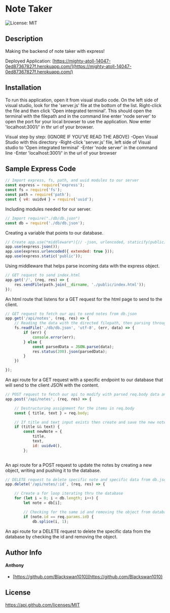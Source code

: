 # Note Taker 
![License: MIT](https://img.shields.io/badge/MIT-blue.svg) 

## Description 

Making the backend of note taker with express!

Deployed Application: [https://mighty-atoll-14047-0ed87367827f.herokuapp.com/](https://mighty-atoll-14047-0ed87367827f.herokuapp.com/)

## Installation 

To run this application, open it from visual studio code. On the left side of visual studio, look for the 'server.js' file at the bottom of the list. Right-click the file and then click 'Open integrated terminal'. This should open the terminal with the filepath and in the command line enter 'node server' to open the port for your local browser to use the application. Now enter 'localhost:3001/' in thr url of your browser.

Visual step by step: (IGNORE IF YOU'VE READ THE ABOVE)
-Open Visual Studio with this directory
-Right-click 'server.js' file, left side of Visual studio to 'Open integrated terminal'
-Enter 'node server' in the command line
-Enter 'localhost:3001/' in the url of your browser

## Sample Express Code

```js
// Import express, fs, path, and uuid modules to our server
const express = require('express');
const fs = require('fs');
const path = require('path');
const { v4: uuidv4 } = require('uuid');
```
Including modules needed for our server.


```js
// Import require("./db/db.json")
const db = require('./db/db.json');
```
Creating a variable that points to our database.


```js
// Create app.use(*middleware*){// -json, urlencoded, staticify(public)}
app.use(express.json());
app.use(express.urlencoded({ extended: true }));
app.use(express.static('public'));
```
Using middleware that helps parse incoming data with the express object.


```js
// GET request to send index.html
app.get('/', (req, res) => {
    res.sendFile(path.join(__dirname, './public/index.html'));
});
```
An html route that listens for a GET request for the html page to send to the client.


```js
// GET request to fetch our api to send notes from db.json
app.get('/api/notes', (req, res) => {
    // Reading the data with the directed filepath, then parsing through the data
    fs.readFile('./db/db.json', 'utf-8', (err, data) => {
        if (err) {
            console.error(err);
        } else {
            const parsedData = JSON.parse(data);
            res.status(200).json(parsedData);
        }
    })

});
```
An api route for a GET request with a specific endpoint to our database that will send to the client JSON with the content.


```js
// POST request to fetch our api to modify with parsed req.body data and push post to db.json with fs.writeFile
app.post('/api/notes', (req, res) => {

    // Destructuring assignment for the items in req.body
    const { title, text } = req.body;

    // If title and text input exists then create and save the new note
    if (title && text) {
        const newNote = {
            title,
            text,
            id: uuidv4(),
        };
    
```
An api route for a POST request to update the notes by creating a new object, writing and pushing it to the database.


```js
// DELETE request to delete specific note and specific data from db.json and push with fs.writeFile
app.delete('/api/notes/:id', (req, res) => {    

    // Create a for loop iterating thru the database 
    for (let i = 0; i < db.length; i++) {
        let note = db[i];

        // Checking for the same id and removing the object from database
        if (note.id == req.params.id) {
            db.splice(i, 1);
```
An api route for a DELETE request to delete the specific data from the database by checking the id and removing the object.


## Author Info 

#### Anthony

* [https://github.com/Blackswan1010](https://github.com/Blackswan1010) 

## License

 https://api.github.com/licenses/MIT 


